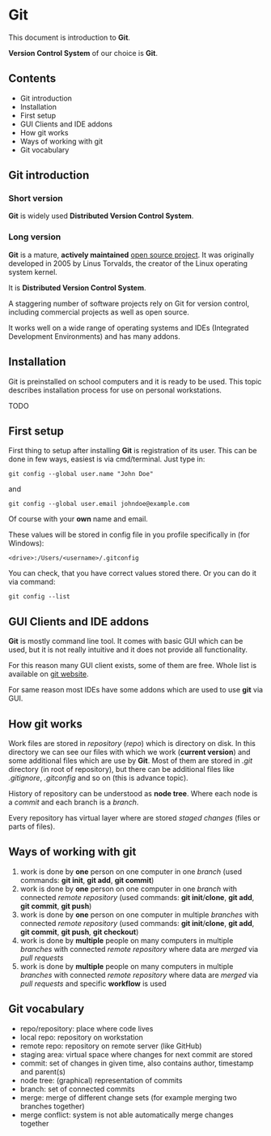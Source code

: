 # Git

This document is introduction to **Git**.

**Version Control System** of our choice is **Git**.

## Contents

- Git introduction
- Installation
- First setup
- GUI Clients and IDE addons
- How git works
- Ways of working with git
- Git vocabulary

## Git introduction

### Short version

**Git** is widely used **Distributed Version Control System**.

### Long version

**Git** is a mature, **actively maintained** [open source project](https://github.com/git/git). It was originally developed in 2005 by Linus Torvalds, the creator of the Linux operating system kernel.

It is **Distributed Version Control System**.

A staggering number of software projects rely on Git for version control, including commercial projects as well as open source.

It works well on a wide range of operating systems and IDEs (Integrated Development Environments) and has many addons.

## Installation

Git is preinstalled on school computers and it is ready to be used. This topic describes installation process for use on personal workstations.

TODO

## First setup

First thing to setup after installing **Git** is registration of its user. This can be done in few ways, easiest is via cmd/terminal. Just type in:

    git config --global user.name "John Doe"

and

    git config --global user.email johndoe@example.com

Of course with your **own** name and email.

These values will be stored in config file in you profile specifically in (for Windows):

    <drive>:/Users/<username>/.gitconfig

You can check, that you have correct values stored there. Or you can do it via command:

    git config --list

## GUI Clients and IDE addons

**Git** is mostly command line tool. It comes with basic GUI which can be used, but it is not really intuitive and it does not provide all functionality.

For this reason many GUI client exists, some of them are free. Whole list is available on [git website](https://git-scm.com/downloads/guis).

For same reason most IDEs have some addons which are used to use **git** via GUI.

## How git works

Work files are stored in _repository_ (_repo_) which is directory on disk. In this directory we can see our files with which we work (**current version**) and some additional files which are use by **Git**. Most of them are stored in _.git_ directory (in root of repository), but there can be additional files like _.gitignore_, _.gitconfig_ and so on (this is advance topic).

History of repository can be understood as **node tree**. Where each node is a _commit_ and each branch is a _branch_.

Every repository has virtual layer where are stored _staged changes_ (files or parts of files).

## Ways of working with git

1. work is done by **one** person on one computer in one _branch_ (used commands: **git init**, **git add**, **git commit**)
2. work is done by **one** person on one computer in one _branch_ with connected _remote repository_ (used commands: **git init**/**clone**, **git add**, **git commit**, **git push**)
3. work is done by **one** person on one computer in multiple _branches_ with connected _remote repository_ (used commands: **git init**/**clone**, **git add**, **git commit**, **git push**, **git checkout**)
4. work is done by **multiple** people on many computers in multiple _branches_ with connected _remote repository_ where data are _merged_ via _pull requests_
5. work is done by **multiple** people on many computers in multiple _branches_ with connected _remote repository_ where data are _merged_ via _pull requests_ and specific **workflow** is used

## Git vocabulary

- repo/repository: place where code lives
- local repo: repository on workstation
- remote repo: repository on remote server (like GitHub)
- staging area: virtual space where changes for next commit are stored
- commit: set of changes in given time, also contains author, timestamp and parent(s)
- node tree: (graphical) representation of commits
- branch: set of connected commits
- merge: merge of different change sets (for example merging two branches together)
- merge conflict: system is not able automatically merge changes together
